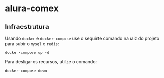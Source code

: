 # alura-comex

## Infraestrutura

Usando `docker` e `docker-compose` use o sequinte comando na raiz do projeto para subir o `mysql` e `redis`:

`docker-compose up -d`

Para desligar os recursos, utilize o comando:

`docker-compose down`
